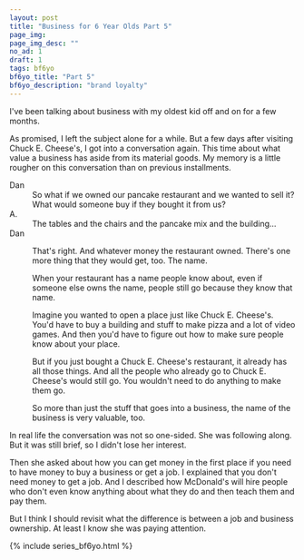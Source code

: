 ```yaml
---
layout: post
title: "Business for 6 Year Olds Part 5"
page_img: 
page_img_desc: ""
no_ad: 1
draft: 1
tags: bf6yo
bf6yo_title: "Part 5"
bf6yo_description: "brand loyalty"
---
```


I've been talking about business with my oldest kid off and on for a few months.

As promised, I left the subject alone for a while. But a few days after visiting Chuck E. Cheese's, I got into a conversation again. This time about what value a business has aside from its material goods. My memory is a little rougher on this conversation than on previous installments.

<dt>Dan</dt>
<dd>So what if we owned our pancake restaurant and we wanted to sell it? What would someone buy if they bought it from us?</dd>

<dt>A.</dt>
<dd>The tables and the chairs and the pancake mix and the building...</dd>

<dt>Dan</dt>
<dd>
    <p>
    That's right. And whatever money the restaurant owned. There's one more thing that they would get, too. The name.
    </p>
    <p>
    When your restaurant has a name people know about, even if someone else owns the name, people still go because they know that name.
    </p>
    <p>
    Imagine you wanted to open a place just like Chuck E. Cheese's. You'd have to buy a building and stuff to make pizza and a lot of video games. And then you'd have to figure out how to make sure people know about your place.
    </p>
    <p>
    But if you just bought a Chuck E. Cheese's restaurant, it already has all those things. And all the people who already go to Chuck E. Cheese's would still go. You wouldn't need to do anything to make them go.
    </p>
    <p>
    So more than just the stuff that goes into a business, the name of the business is very valuable, too.
    </p>
</dd>

In real life the conversation was not so one-sided. She was following along. But it was still brief, so I didn't lose her interest.

Then she asked about how you can get money in the first place if you need to have money to buy a business or get a job. I explained that you don't need money to get a job. And I described how McDonald's will hire people who don't even know anything about what they do and then teach them and pay them.

But I think I should revisit what the difference is between a job and business ownership. At least I know she was paying attention.

{% include series_bf6yo.html %}
